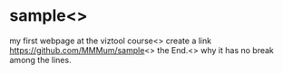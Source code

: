 # sample<>
my first webpage at the viztool course<>
create a link https://github.com/MMMum/sample<>
the End.<>
why it has no break among the lines.
